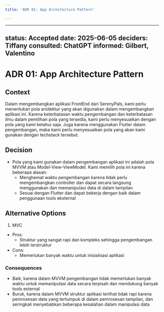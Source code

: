 ```yaml
---
title: 'ADR 01: App Architecture Pattern'

---
```


---
status: Accepted
date: 2025-06-05
deciders: Tiffany
consulted: ChatGPT
informed: Gilbert, Valentino
---
# ADR 01: App Architecture Pattern

## Context

Dalam mengembangkan aplikasi FrontEnd dari SerenyPals, kami perlu menentukan pola arsitektur yang akan digunakan dalam mengembangkan aplikasi ini. Karena keterbatasan waktu pengembangan dan keterbatasan ilmu dalam pemilihan pola yang tersedia, kami perlu menyesuaikan dengan pola yang kami ketahui saja. Juga karena menggunakan Flutter dalam pengembangan, maka kami perlu menyesuaikan pola yang akan kami gunakan dengan techstack tersebut.

## Decision

* Pola yang kami gunakan dalam pengembangan aplikasi ini adalah pola MVVM atau Model-View-ViewModel. Kami memilih pola ini karena beberapa alasan:
  * Menghemat waktu pengembangan karena tidak perlu mengembangkan controller dan dapat secara langsung menggunakan dan memanipulasi data di dalam tampilan
  * Sesuai dengan Flutter dan dapat bekerja dengan baik dalam penggunaan tools eksternal

## Alternative Options
1. MVC
  * Pros:
    * Struktur yang sangat rapi dan kompleks sehingga pengembangan lebih terstruktur
  * Cons:
    * Memerlukan banyak waktu untuk inisialisasi aplikasi

### Consequences

* Baik, karena dalam MVVM pengembangan tidak memerlukan banyak waktu untuk memanipulasi data secara terpisah dan mendukung banyak tools external
* Buruk, karena dalam MVVM struktur aplikasi terlihat tidak rapi karena pemrosesan data yang tertumpuk di dalam pemrosesan tampilan, dan seringkali menyebabkan beberapa kesalahan dalam manipulasi data
